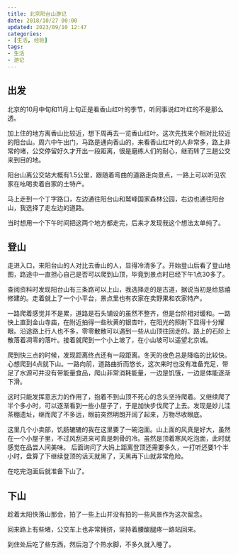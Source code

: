```yaml
---
title: 北京阳台山游记
date: 2018/10/27 00:00
updated: 2023/09/10 12:47
categories:
- [生活, 经验]
tags:
- 生活
- 游记
---
```


## 出发

北京的10月中旬和11月上旬正是看香山红叶的季节，听同事说红叶红的不是那么透。

加上住的地方离香山比较近，想下周再去一览香山红叶。这次先找来个相对比较近的阳台山。周六中午出门，马路是通向香山的，来看香山红叶的人非常多，路上非常的堵，公交停留好久才开出一段距离，很是磨练人们的耐心，继而转了三趟公交来到目的地。

阳台山离公交站大概有1.5公里，跟随着弯曲的道路走向景点，一路上可以听见农家在吆喝卖着自家的土特产。

马上走到一个丁字路口，左边通往阳台山和鹫峰国家森林公园，右边也通往阳台山，我选择了走左边的道路。

当时想用一个下午时间把这两个地方都走完，后来才发现我这个想法太单纯了。



## 登山

走进入口，来阳台山的人对比去香山的人，显得冷清多了。开始登山后看了登山地图，路途中一直担心自己是否可以爬到山顶，毕竟到景点时已经下午1点30多了。

查阅资料时发现阳台山有三条路可以上山，我选择走的是古道，据说当初是给慈禧修建的。走着就上了一个小平台，景点里也有农家在卖野果和农家特产。

一路爬着感觉并不是累，道路是石头铺设的虽然不整齐，但是台阶相对缓和。一路快上直到金山寺庙，在附近拍得一些秋黄的银杏叶，在阳光的照射下显得十分耀眼。沿途路上行人也不多，零零散散可以遇到一些从山顶往回走的。路上的石阶上散落着凋零的落叶。接着就爬到一个小上坡了，在小山坡可以遥望北京城。

爬到快三点的时候，发现距离终点还有一段距离。冬天的夜色总是降临的比较快。心想爬到4点就下山。一路向前，道路曲折而悠长，这次来时也没有准备充足，带足了水源可并没有带能量食品，爬山非常消耗能量，一边是饥饿，一边是体能逐渐下滑。

这时只能发挥意志力的作用了，抱着不到山顶不死心的念头坚持爬着。又继续爬了半个多小时，可以逐渐看到一些小屋子了，于是加快步伐爬了上去。发现是妙儿洼茶棚遗址，继而爬了不多远，眼前突然明朗开阔了起来，万物尽收眼底。

这里几个小卖部，饥肠辘辘的我在这里要了一碗泡面。山上面的风真是好大，虽然在一个小屋子里，不过风刮进来可真是刺骨的冷。虽然是顶着寒风吃泡面，此时就感觉在品尝人间美味。 后面询问了大妈上距离登顶还需要多久，一打听还要1个半小时，盘算了下继续登顶的话天就黑了，天黑再下山就非常危险。

在吃完泡面后就准备下山了。



## 下山

趁着太阳快落山那会，拍了一些上山并没有拍的一些风景作为这次留念。

回来路上有些堵，公交车上也非常拥挤，坚持着腰酸腿疼一路站回来。

到住处后吃了些东西，然后泡了个热水脚，不多久就入睡了。



## 
